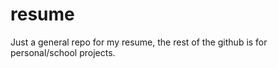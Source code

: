 # resume
Just a general repo for my resume, the rest of the github is for personal/school projects.
